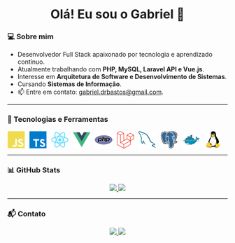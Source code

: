 <h1 align="center">Olá! Eu sou o Gabriel 👋</h1>

### 💻 Sobre mim
- Desenvolvedor Full Stack apaixonado por tecnologia e aprendizado contínuo.
- Atualmente trabalhando com **PHP, MySQL, Laravel API e Vue.js**.
- Interesse em **Arquitetura de Software e Desenvolvimento de Sistemas**.
- Cursando **Sistemas de Informação**.
- 📫 Entre em contato: [gabriel.drbastos@gmail.com](mailto:gabriel.drbastos@gmail.com).

---

### 🚀 Tecnologias e Ferramentas

<div style="display: flex; flex-wrap: wrap; gap: 10px;">
  <img src="https://raw.githubusercontent.com/devicons/devicon/master/icons/javascript/javascript-plain.svg" alt="JavaScript" width="40" height="40"/>
  <img src="https://raw.githubusercontent.com/devicons/devicon/master/icons/typescript/typescript-original.svg" alt="TypeScript" width="40" height="40"/>
  <img src="https://raw.githubusercontent.com/devicons/devicon/master/icons/react/react-original.svg" alt="React.js" width="40" height="40"/>
  <img src="https://raw.githubusercontent.com/devicons/devicon/master/icons/vuejs/vuejs-original.svg" alt="Vue.js" width="40" height="40"/>
  <img src="https://raw.githubusercontent.com/devicons/devicon/master/icons/php/php-original.svg" alt="PHP" width="40" height="40"/>
  <img src="https://raw.githubusercontent.com/devicons/devicon/master/icons/laravel/laravel-original.svg" alt="Laravel" width="40" height="40"/>
  <img src="https://raw.githubusercontent.com/devicons/devicon/master/icons/mysql/mysql-original.svg" alt="MySQL" width="40" height="40"/>
  <img src="https://raw.githubusercontent.com/devicons/devicon/master/icons/postgresql/postgresql-original.svg" alt="PostgreSQL" width="40" height="40"/>
  <img src="https://raw.githubusercontent.com/devicons/devicon/master/icons/docker/docker-original.svg" alt="Docker" width="40" height="40"/>
  <img src="https://raw.githubusercontent.com/devicons/devicon/master/icons/linux/linux-original.svg" alt="Linux" width="40" height="40"/>
</div>

---

### 📊 GitHub Stats

<div align="center">
  <a href="https://github.com/GabrielDuarteRB">
    <img height="180em" src="https://github-readme-stats.vercel.app/api?username=GabrielDuarteRB&show_icons=true&theme=dark&include_all_commits=true&count_private=true"/>
    <img height="180em" src="https://github-readme-stats.vercel.app/api/top-langs/?username=GabrielDuarteRB&layout=compact&langs_count=7&theme=dark"/>
  </a>
</div>

---

### 📬 Contato

<div align="center">
  <a href="mailto:gabriel.drbastos@gmail.com">
    <img src="https://img.shields.io/badge/-Gmail-%23333?style=for-the-badge&logo=gmail&logoColor=white"/>
  </a>
  <a href="https://www.linkedin.com/in/gabriel-bastos-b0326a22b" target="_blank">
    <img src="https://img.shields.io/badge/-LinkedIn-%230077B5?style=for-the-badge&logo=linkedin&logoColor=white"/>
  </a>
</div>
